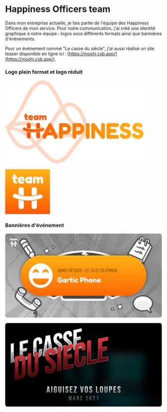 # Happiness Officers team

Dans mon entreprise actuelle, je fais partie de l'équipe des Happiness Officers de mon service. Pour notre communication, j'ai créé une identité graphique à notre équipe : logos sous différents formats ainsi que bannières d'événements.

Pour un événement nommé "Le casse du siècle", j'ai aussi réalisé un site teaser disponible en ligne ici : [https://moshj.csb.app/](https://moshj.csb.app/).

### Logo plein format et logo réduit

![Logo plein format](./assets/logo.png)

![Logo réduit](./assets/logo-icon.png)

### Bannières d'événement

![Bannière d'événement classique](./assets/event-banner.png)

![Bannière d'événement spéciale](./assets/event-2.png)